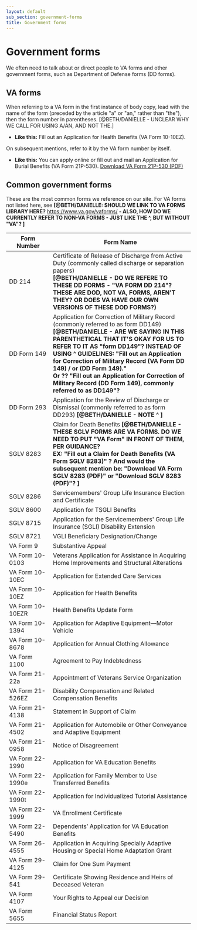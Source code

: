```yaml
---
layout: default
sub_section: government-forms
title: Government forms
---
```



# Government forms

We often need to talk about or direct people to VA forms and other government forms, such as Department of Defense forms (DD forms).

## VA forms

When referring to a VA form in the first instance of body copy, lead with the name of the form (preceded by the article "a" or "an," rather than "the"), then the form number in parentheses. [@BETH/DANIELLE - UNCLEAR WHY WE CALL FOR USING A/AN, AND NOT THE.]

- **Like this:** Fill out an Application for Health Benefits (VA Form 10-10EZ).



On subsequent mentions, refer to it by the VA form number by itself.

- **Like this:**  You can apply online or fill out and mail an Application for Burial Benefits (VA Form 21P-530). [Download VA Form 21P-530 (PDF)](https://www.vba.va.gov/pubs/forms/VBA-21P-530-ARE.pdf)



## Common government forms

These are the most common forms we reference on our site. For VA forms not listed here, see **[@BETH/DANIELLE: SHOULD WE LINK TO VA FORMS LIBRARY HERE?**  https://www.va.gov/vaforms/  **- ALSO, HOW DO WE CURRENTLY REFER TO NON-VA FORMS - JUST LIKE THE ^, BUT WITHOUT "VA"? ]**

| Form Number      | Form Name                                                    |
| ---------------- | ------------------------------------------------------------ |
| DD 214                     | Certificate of Release of Discharge from Active Duty (commonly called discharge or separation papers) <br />**[@BETH/DANIELLE - DO WE REFERE TO THESE DD FORMS  - "VA FORM DD 214"? THESE ARE DOD, NOT VA, FORMS, AREN'T THEY? OR DOES VA HAVE OUR OWN VERSIONS OF THESE DOD FORMS?)** |
| DD Form 149                | Application for Correction of Military Record (commonly referred to as form DD149) **[@BETH/DANIELLE - ARE WE SAYING IN THIS PARENTHETICAL THAT IT'S OKAY FOR US TO REFER TO IT AS "form DD149"?  INSTEAD OF USING ^ GUIDELINES: "Fill out an Application for Correction of Military Record (VA Form DD 149)   / or (DD Form 149)."  <br />Or ?? "Fill out an Application for Correction of Military Record (DD Form 149), commonly referred to as DD149"?** |
| DD Form 293                | Application for the Review of Discharge or Dismissal (commonly referred to as form DD293)  **[@BETH/DANIELLE - NOTE ^ ]** |
| SGLV 8283                  | Claim for Death Benefits  **[@BETH/DANIELLE - THESE SGLV FORMS ARE VA FORMS. DO WE NEED TO PUT "VA Form" IN FRONT OF THEM, PER GUIDANCE?  <br />EX: "Fill out a Claim for Death Benefits (VA Form SGLV 8283)" ?   And would the subsequent mention be:  "Download VA Form SGLV 8283 (PDF)"  or  "Download SGLV 8283 (PDF)"? ]** |
| SGLV 8286                  | Servicemembers' Group Life Insurance Election and Certificate |
| SGLV 8600                  | Application for TSGLI Benefits                               |
| SGLV 8715                  | Application for the Servicemembers' Group Life Insurance (SGLI) Disability Extension |
| SGLV 8721                  | VGLI Beneficiary Designation/Change                          |
| VA Form 9                  | Substantive Appeal                                           |
| VA Form 10-0103            | Veterans Application for Assistance in Acquiring Home Improvements and Structural Alterations |
| VA Form 10-10EC            | Application for Extended Care Services                       |
| VA Form 10-10EZ            | Application for Health Benefits                              |
| VA&nbsp;Form&nbsp;10-10EZR | Health Benefits Update Form                                  |
| VA Form 10-1394            | Application for Adaptive Equipment—Motor Vehicle             |
| VA Form 10-8678            | Application for Annual Clothing Allowance                    |
| VA Form 1100               | Agreement to Pay Indebtedness                                |
| VA Form 21-22a             | Appointment of Veterans Service Organization                 |
| VA Form 21-526EZ           | Disability Compensation and Related Compensation Benefits    |
| VA Form 21-4138            | Statement in Support of Claim                                |
| VA Form 21-4502            | Application for Automobile or Other Conveyance and Adaptive Equipment |
| VA Form 21-0958            | Notice of Disagreement                                       |
| VA Form 22-1990            | Application for VA Education Benefits                        |
| VA Form 22-1990e           | Application for Family Member to Use Transferred Benefits    |
| VA Form 22-1990t           | Application for Individualized Tutorial Assistance           |
| VA Form 22-1999            | VA Enrollment Certificate                                    |
| VA Form 22-5490            | Dependents’ Application for VA Education Benefits            |
| VA Form 26-4555            | Application in Acquiring Specially Adaptive Housing or Special Home Adaptation Grant |
| VA Form 29-4125            | Claim for One Sum Payment                                    |
| VA Form 29-541             | Certificate Showing Residence and Heirs of Deceased Veteran  |
| VA Form 4107               | Your Rights to Appeal our Decision                           |
| VA Form 5655               | Financial Status Report                                      |

